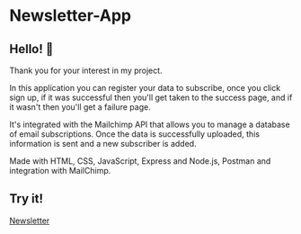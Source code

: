 # Newsletter-App

## Hello! 👋

Thank you for your interest in my project.

In this application you can register your data to subscribe, once you click sign up, if it was successful then you'll get taken to the success page, and if it wasn't then you'll get a failure page.

It's integrated with the Mailchimp API that allows you to manage a database of email subscriptions. Once the data is successfully uploaded, this information is sent and a new subscriber is added.

Made with HTML, CSS, JavaScript, Express and Node.js, Postman and integration with MailChimp.

## Try it!

[Newsletter](https://cryptic-sierra-68278.herokuapp.com/)
